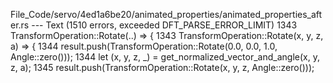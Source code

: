 File_Code/servo/4ed1a6be20/animated_properties/animated_properties_after.rs --- Text (1510 errors, exceeded DFT_PARSE_ERROR_LIMIT)
1343             TransformOperation::Rotate(..) => {                                                                                                         1343             TransformOperation::Rotate(x, y, z, a) => {
1344                 result.push(TransformOperation::Rotate(0.0, 0.0, 1.0, Angle::zero()));                                                                  1344                 let (x, y, z, _) = get_normalized_vector_and_angle(x, y, z, a);
                                                                                                                                                             1345                 result.push(TransformOperation::Rotate(x, y, z, Angle::zero()));

